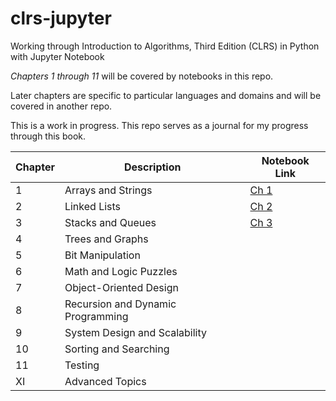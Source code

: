 # clrs-jupyter
Working through Introduction to Algorithms, Third Edition (CLRS) in Python with Jupyter Notebook

_Chapters 1 through 11_ will be covered by notebooks in this repo.

Later chapters are specific to particular languages and domains and will be covered in another repo.

This is a work in progress. This repo serves as a journal for my progress through this book.


| Chapter    | Description                                      | Notebook Link                |
|------------|--------------------------------------------------|------------------------------|
| 1          | Arrays and Strings                               |[Ch 1](01_Arrays_and_Strings) |
| 2          | Linked Lists                                     |[Ch 2](02_Linked_Lists)       |
| 3          | Stacks and Queues                                |[Ch 3](03_Stacks_and_Queues)  |
| 4          | Trees and Graphs                                 |                              |
| 5          | Bit Manipulation                                 |                              |
| 6          | Math and Logic Puzzles                           |                              |
| 7          | Object-Oriented Design                           |                              |
| 8          | Recursion and Dynamic Programming                |                              |
| 9          | System Design and Scalability                    |                              |
| 10         | Sorting and Searching                            |                              |
| 11         | Testing                                          |                              |
| XI         | Advanced Topics                                  |                              |
